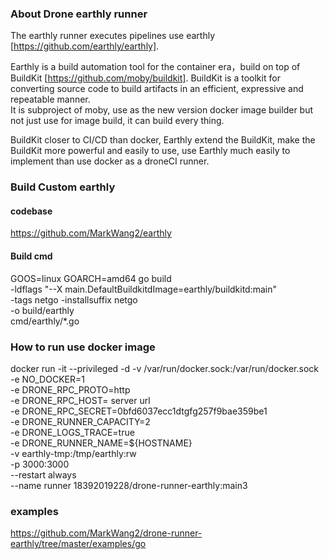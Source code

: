### About Drone earthly runner
The earthly runner executes pipelines use earthly [https://github.com/earthly/earthly].

Earthly is a build automation tool for the container era，build on top of BuildKit [https://github.com/moby/buildkit].
BuildKit is a toolkit for converting source code to build artifacts in an efficient, expressive and repeatable manner.  
It is subproject of moby, use as the new version docker image builder but not just use for image build, it can build every thing.

BuildKit closer to CI/CD than docker, Earthly extend the BuildKit, make the BuildKit more powerful and easily to use,
use Earthly much easily to implement than use docker as a droneCI runner.

### Build Custom earthly
#### codebase
https://github.com/MarkWang2/earthly
#### Build cmd
GOOS=linux GOARCH=amd64 go build \
-ldflags "--X main.DefaultBuildkitdImage=earthly/buildkitd:main" \
-tags netgo -installsuffix netgo \
-o build/earthly \
cmd/earthly/*.go

### How to run use docker image
docker run -it --privileged -d   -v /var/run/docker.sock:/var/run/docker.sock \
-e NO_DOCKER=1 \
-e DRONE_RPC_PROTO=http \
-e DRONE_RPC_HOST= server url  \
-e DRONE_RPC_SECRET=0bfd6037ecc1dtgfg257f9bae359be1 \
-e DRONE_RUNNER_CAPACITY=2 \
-e DRONE_LOGS_TRACE=true \
-e DRONE_RUNNER_NAME=${HOSTNAME} \
-v earthly-tmp:/tmp/earthly:rw \
-p 3000:3000 \
--restart always \
--name runner 18392019228/drone-runner-earthly:main3

### examples

https://github.com/MarkWang2/drone-runner-earthly/tree/master/examples/go
